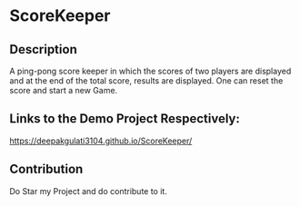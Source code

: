 # ScoreKeeper

## Description
A ping-pong score keeper in which the scores of two players are displayed and at the end of the total score, results are displayed. One can reset the score and start a new Game.

## Links to the Demo Project Respectively:
https://deepakgulati3104.github.io/ScoreKeeper/

## Contribution 
Do Star my Project and do contribute to it.

